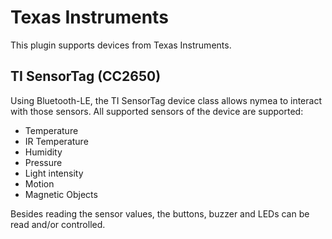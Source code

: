 # Texas Instruments

This plugin supports devices from Texas Instruments.

## TI SensorTag (CC2650)

Using Bluetooth-LE, the TI SensorTag device class allows nymea to interact with those sensors. All supported
sensors of the device are supported:

* Temperature
* IR Temperature
* Humidity
* Pressure
* Light intensity
* Motion
* Magnetic Objects

Besides reading the sensor values, the buttons, buzzer and LEDs can be read and/or controlled.
